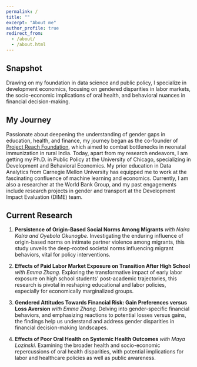 ```yaml
---
permalink: /
title: ""
excerpt: "About me"
author_profile: true
redirect_from: 
  - /about/
  - /about.html
---
```


## Snapshot
Drawing on my foundation in data science and public policy, I specialize in development economics, focusing on gendered disparities in labor markets, the socio-economic implications of oral health, and behavioral nuances in financial decision-making.

## My Journey 
Passionate about deepening the understanding of gender gaps in education, health, and finance, my journey began as the co-founder of [Project Reach Foundation](https://resolutionproject.org/ventures/project-reach/), which aimed to combat bottlenecks in neonatal immunization in rural India. Today, apart from my research endeavors, I am getting my Ph.D. in Public Policy at the University of Chicago, specializing in Development and Behavioral Economics. My prior education in Data Analytics from Carnegie Mellon University has equipped me to work at the fascinating confluence of machine learning and economics. Currently, I am also a researcher at the World Bank Group, and my past engagements include research projects in gender and transport at the Development Impact Evaluation (DIME) team. 

## Current Research 
1. **Persistence of Origin-Based Social Norms Among Migrants** _with Naira Kalra and Oyebola Okunogbe_. Investigating the enduring influence of origin-based norms on intimate partner violence among migrants, this study unveils the deep-rooted societal norms influencing migrant behaviors, vital for policy interventions.

2. **Effects of Paid Labor Market Exposure on Transition After High School** _with Emma Zhang_. Exploring the transformative impact of early labor exposure on high school students' post-academic trajectories, this research is pivotal in reshaping educational and labor policies, especially for economically marginalized groups.

3. **Gendered Attitudes Towards Financial Risk: Gain Preferences versus Loss Aversion** _with Emma Zhang_. Delving into gender-specific financial behaviors, and emphasizing reactions to potential losses versus gains, the findings help us understand and address gender disparities in financial decision-making landscapes.

4. **Effects of Poor Oral Health on Systemic Health Outcomes** _with Maya Lozinski_. Examining the broader health and socio-economic repercussions of oral health disparities, with potential implications for labor and healthcare policies as well as public awareness.
